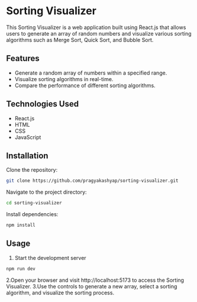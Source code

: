 # Sorting Visualizer

This Sorting Visualizer is a web application built using React.js that allows users to generate an array of random numbers and visualize various sorting algorithms such as Merge Sort, Quick Sort, and Bubble Sort.

## Features

- Generate a random array of numbers within a specified range.
- Visualize sorting algorithms in real-time.
- Compare the performance of different sorting algorithms.

## Technologies Used

- React.js
- HTML
- CSS
- JavaScript

## Installation

Clone the repository:

```bash
git clone https://github.com/pragyakashyap/sorting-visualizer.git
```

Navigate to the project directory:
```bash
cd sorting-visualizer
```

Install dependencies:
```bash
npm install
```

## Usage

1. Start the development server
```bash
npm run dev
```

2.Open your browser and visit http://localhost:5173 to access the Sorting Visualizer.
3.Use the controls to generate a new array, select a sorting algorithm, and visualize the sorting process.

